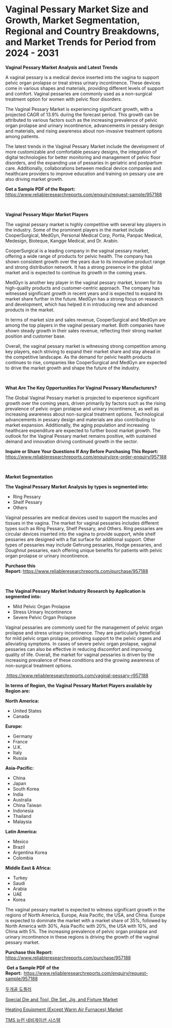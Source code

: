 <p><h1>Vaginal Pessary Market Size and Growth, Market Segmentation, Regional and Country Breakdowns, and Market Trends for Period from 2024 -  2031</h1></p><p><strong>Vaginal Pessary Market Analysis and Latest Trends</strong></p>
<p><p>A vaginal pessary is a medical device inserted into the vagina to support pelvic organ prolapse or treat stress urinary incontinence. These devices come in various shapes and materials, providing different levels of support and comfort. Vaginal pessaries are commonly used as a non-surgical treatment option for women with pelvic floor disorders.</p><p>The Vaginal Pessary Market is experiencing significant growth, with a projected CAGR of 13.9% during the forecast period. This growth can be attributed to various factors such as the increasing prevalence of pelvic organ prolapse and urinary incontinence, advancements in pessary design and materials, and rising awareness about non-invasive treatment options among patients.</p><p>The latest trends in the Vaginal Pessary Market include the development of more customizable and comfortable pessary designs, the integration of digital technologies for better monitoring and management of pelvic floor disorders, and the expanding use of pessaries in geriatric and postpartum care. Additionally, collaborations between medical device companies and healthcare providers to improve education and training on pessary use are also driving market growth.</p></p>
<p><strong>Get a Sample PDF of the Report:&nbsp;</strong> <a href="https://www.reliableresearchreports.com/enquiry/request-sample/957188">https://www.reliableresearchreports.com/enquiry/request-sample/957188</a></p>
<p>&nbsp;</p>
<p><strong>Vaginal Pessary Major Market Players</strong></p>
<p><p>The vaginal pessary market is highly competitive with several key players in the industry. Some of the prominent players in the market include CooperSurgical, MedGyn, Personal Medical Corp, Portia, Panpac Medical, Medesign, Bioteque, Kangge Medical, and Dr. Arabin.</p><p>CooperSurgical is a leading company in the vaginal pessary market, offering a wide range of products for pelvic health. The company has shown consistent growth over the years due to its innovative product range and strong distribution network. It has a strong presence in the global market and is expected to continue its growth in the coming years.</p><p>MedGyn is another key player in the vaginal pessary market, known for its high-quality products and customer-centric approach. The company has witnessed significant growth in recent years and is expected to expand its market share further in the future. MedGyn has a strong focus on research and development, which has helped it in introducing new and advanced products in the market.</p><p>In terms of market size and sales revenue, CooperSurgical and MedGyn are among the top players in the vaginal pessary market. Both companies have shown steady growth in their sales revenue, reflecting their strong market position and customer base.</p><p>Overall, the vaginal pessary market is witnessing strong competition among key players, each striving to expand their market share and stay ahead in the competitive landscape. As the demand for pelvic health products continues to rise, companies like CooperSurgical and MedGyn are expected to drive the market growth and shape the future of the industry.</p></p>
<p>&nbsp;</p>
<p><strong>What Are The Key Opportunities For Vaginal Pessary Manufacturers?</strong></p>
<p><p>The Global Vaginal Pessary market is projected to experience significant growth over the coming years, driven primarily by factors such as the rising prevalence of pelvic organ prolapse and urinary incontinence, as well as increasing awareness about non-surgical treatment options. Technological advancements in pessary design and materials are also contributing to market expansion. Additionally, the aging population and increasing healthcare expenditure are expected to further boost market growth. The outlook for the Vaginal Pessary market remains positive, with sustained demand and innovation driving continued growth in the sector.</p></p>
<p><strong>Inquire or Share Your Questions If Any Before Purchasing This Report:</strong> <a href="https://www.reliableresearchreports.com/enquiry/pre-order-enquiry/957188">https://www.reliableresearchreports.com/enquiry/pre-order-enquiry/957188</a></p>
<p>&nbsp;</p>
<p><strong>Market Segmentation</strong></p>
<p><strong>The Vaginal Pessary Market Analysis by types is segmented into:</strong></p>
<p><ul><li>Ring Pessary</li><li>Shelf Pessary</li><li>Others</li></ul></p>
<p><p>Vaginal pessaries are medical devices used to support the muscles and tissues in the vagina. The market for vaginal pessaries includes different types such as Ring Pessary, Shelf Pessary, and Others. Ring pessaries are circular devices inserted into the vagina to provide support, while shelf pessaries are designed with a flat surface for additional support. Other types of pessaries may include Gehrung pessaries, Hodge pessaries, and Doughnut pessaries, each offering unique benefits for patients with pelvic organ prolapse or urinary incontinence.</p></p>
<p><strong>Purchase this Report:&nbsp;</strong><a href="https://www.reliableresearchreports.com/purchase/957188">https://www.reliableresearchreports.com/purchase/957188</a></p>
<p>&nbsp;</p>
<p><strong>The Vaginal Pessary Market Industry Research by Application is segmented into:</strong></p>
<p><ul><li>Mild Pelvic Organ Prolapse</li><li>Stress Urinary Incontinence</li><li>Severe Pelvic Organ Prolapse</li></ul></p>
<p><p>Vaginal pessaries are commonly used for the management of pelvic organ prolapse and stress urinary incontinence. They are particularly beneficial for mild pelvic organ prolapse, providing support to the pelvic organs and alleviating symptoms. In cases of severe pelvic organ prolapse, vaginal pessaries can also be effective in reducing discomfort and improving quality of life. Overall, the market for vaginal pessaries is driven by the increasing prevalence of these conditions and the growing awareness of non-surgical treatment options.</p></p>
<p><a href="https://www.reliableresearchreports.com/vaginal-pessary-r957188">&nbsp;https://www.reliableresearchreports.com/vaginal-pessary-r957188</a></p>
<p><strong>In terms of Region, the Vaginal Pessary Market Players available by Region are:</strong></p>
<p>
    <p> <strong> North America: </strong>
        <ul>
            <li>United States</li>
            <li>Canada</li>
        </ul>
        </p> 
    <p> <strong> Europe: </strong>
        <ul>
            <li>Germany</li>
            <li>France</li>
            <li>U.K.</li>
            <li>Italy</li>
            <li>Russia</li>
        </ul>
        </p> 
    <p> <strong> Asia-Pacific: </strong>
        <ul>
            <li>China</li>
            <li>Japan</li>
            <li>South Korea</li>
            <li>India</li>
            <li>Australia</li>
            <li>China Taiwan</li>
            <li>Indonesia</li>
            <li>Thailand</li>
            <li>Malaysia</li>
        </ul>
        </p> 
    <p> <strong> Latin America: </strong>
        <ul>
            <li>Mexico</li>
            <li>Brazil</li>
            <li>Argentina Korea</li>
            <li>Colombia</li>
        </ul>
        </p> 
    <p> <strong> Middle East & Africa: </strong>
        <ul>
            <li>Turkey</li>
            <li>Saudi</li>
            <li>Arabia</li>
            <li>UAE</li>
            <li>Korea</li>
        </ul>
    </p>
    </p>
<p><p>The vaginal pessary market is expected to witness significant growth in the regions of North America, Europe, Asia Pacific, the USA, and China. Europe is expected to dominate the market with a market share of 35%, followed by North America with 30%, Asia Pacific with 20%, the USA with 10%, and China with 5%. The increasing prevalence of pelvic organ prolapse and urinary incontinence in these regions is driving the growth of the vaginal pessary market.</p></p>
<p><strong>Purchase this Report: </strong><a href="https://www.reliableresearchreports.com/purchase/957188">https://www.reliableresearchreports.com/purchase/957188</a></p>
<p>&nbsp;<strong>Get a Sample PDF of the Report:&nbsp;&nbsp;</strong><a href="https://www.reliableresearchreports.com/enquiry/request-sample/957188">https://www.reliableresearchreports.com/enquiry/request-sample/957188</a></p>
<p><strong></strong></p>
<p><p><a href="https://github.com/bvubpqd5241630/Market-Research-Report-List-2/blob/main/1062823180981.md">두개골 도플러</a></p><p><a href="https://github.com/abdelrhmankishk22/Market-Research-Report-List-5/blob/main/special-die-and-tool-die-set-jig-and-fixture-market.md">Special Die and Tool, Die Set, Jig, and Fixture Market</a></p><p><a href="https://github.com/ChiragRp1/Market-Research-Report-List-5/blob/main/heating-equipment-except-warm-air-furnaces-market.md">Heating Equipment (Except Warm Air Furnaces) Market</a></p><p><a href="https://github.com/khytkeqagplkzqvh/Market-Research-Report-List-2/blob/main/6411228180982.md">TMS 뉴런 네비게이션 시스템</a></p></p>